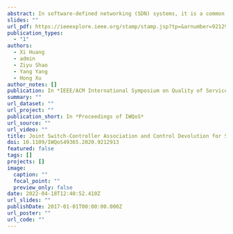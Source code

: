 ```yaml
---
abstract: In software-defined networking (SDN) systems, it is a common practice to adopt a multi-controller design and control devolution techniques to improve the performance of the control plane. However, in such systems the decision making for joint switch-controller association and control devolution often involves various uncertainties, e.g., the temporal variations of controller accessibility, and computation and communication costs of switches. In practice, statistics of such uncertainties are unattainable and need to be learned in an online fashion, calling for an integrated design of learning and control. In this paper, we formulate a stochastic network optimization problem that aims to minimize time-average system costs and ensure queue stability. By transforming the problem into a combinatorial multi-armed bandit problem with long-term stability constraints, we adopt bandit learning methods and optimal control techniques to handle the exploration-exploitation tradeoff and long-term stability constraints, respectively. Through an integrated design of online learning and online control, we propose an effective Learning-Aided Switch-Controller Association and Control Devolution (LASAC) scheme. Our theoretical analysis and simulation results show that LASAC achieves a tunable tradeoff between queue stability and system cost reduction with a sublinear regret bound over a finite time horizon.
slides: ""
url_pdf: https://ieeexplore.ieee.org/stamp/stamp.jsp?tp=&arnumber=9212913
publication_types:
  - "1"
authors:
  - Xi Huang
  - admin
  - Ziyu Shao
  - Yang Yang
  - Hong Xu
author_notes: []
publication: In *IEEE/ACM International Symposium on Quality of Service*
summary: ""
url_dataset: ""
url_project: ""
publication_short: In *Proceedings of IWQoS*
url_source: ""
url_video: ""
title: Joint Switch-Controller Association and Control Devolution for SDN Systems: An Integration of Online Control and Online Learning
doi: 10.1109/IWQoS49365.2020.9212913
featured: false
tags: []
projects: []
image:
  caption: ""
  focal_point: ""
  preview_only: false
date: 2022-04-18T12:40:52.410Z
url_slides: ""
publishDate: 2017-01-01T00:00:00.000Z
url_poster: ""
url_code: ""
---
```


